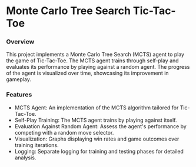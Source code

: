 # Monte Carlo Tree Search Tic-Tac-Toe
### Overview
This project implements a Monte Carlo Tree Search (MCTS) agent to play the game of Tic-Tac-Toe. The MCTS agent trains through self-play and evaluates its performance by playing against a random agent. The progress of the agent is visualized over time, showcasing its improvement in gameplay.

### Features
- MCTS Agent: An implementation of the MCTS algorithm tailored for Tic-Tac-Toe.
- Self-Play Training: The MCTS agent trains by playing against itself.
- Evaluation Against Random Agent: Assess the agent's performance by competing with a random move selector.
- Visualization: Graphs displaying win rates and game outcomes over training iterations.
- Logging: Separate logging for training and testing phases for detailed analysis.